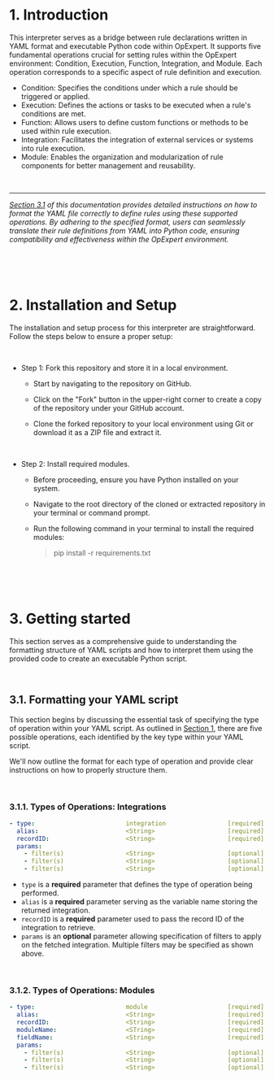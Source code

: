 # 1. Introduction
This interpreter serves as a bridge between rule declarations written in YAML format and executable Python code within OpExpert. It supports five fundamental operations crucial for setting rules within the OpExpert environment: Condition, Execution, Function, Integration, and Module. Each operation corresponds to a specific aspect of rule definition and execution.

- Condition: Specifies the conditions under which a rule should be triggered or applied.
- Execution: Defines the actions or tasks to be executed when a rule's conditions are met.
- Function: Allows users to define custom functions or methods to be used within rule execution.
- Integration: Facilitates the integration of external services or systems into rule execution.
- Module: Enables the organization and modularization of rule components for better management and reusability.

<br>

***
*[Section 3.1](#31-formatting-your-yaml-script) of this documentation provides detailed instructions on how to format the YAML file correctly to define rules using these supported operations. By adhering to the specified format, users can seamlessly translate their rule definitions from YAML into Python code, ensuring compatibility and effectiveness within the OpExpert environment.*

<br>
<br>
<br>

# 2. Installation and Setup
The installation and setup process for this interpreter are straightforward. Follow the steps below to ensure a proper setup:

<br>

- Step 1: Fork this repository and store it in a local environment.
    
    - Start by navigating to the repository on GitHub.

    - Click on the "Fork" button in the upper-right corner to create a copy of the repository under your GitHub account.
    
    - Clone the forked repository to your local environment using Git or download it as a ZIP file and extract it.

<br>

- Step 2: Install required modules.

    - Before proceeding, ensure you have Python installed on your system.
    - Navigate to the root directory of the cloned or extracted repository in your terminal or command prompt.
    - Run the following command in your terminal to install the required modules:
    
        > pip install -r requirements.txt

<br>
<br>
<br>

# 3. Getting started

This section serves as a comprehensive guide to understanding the formatting structure of YAML scripts and how to interpret them using the provided code to create an executable Python script.

<br>

## 3.1. Formatting your YAML script

This section begins by discussing the essential task of specifying the type of operation within your YAML script. As outlined in [Section 1](#1-introduction), there are five possible operations, each identified by the key type within your YAML script.

We'll now outline the format for each type of operation and provide clear instructions on how to properly structure them.

<br>

### 3.1.1. Types of Operations: Integrations

```yaml
- type:                         integration                 [required]
  alias:                        <String>                    [required]
  recordID:                     <String>                    [required]
  params:
    - filter(s)                 <String>                    [optional]
    - filter(s)                 <String>                    [optional]
    - filter(s)                 <String>                    [optional]
```

- `type` is a **required** parameter that defines the type of operation being performed.
- `alias` is a **required** parameter serving as the variable name storing the returned integration.
- `recordID` is a **required** parameter used to pass the record ID of the integration to retrieve.
- `params` is an **optional** parameter allowing specification of filters to apply on the fetched integration. Multiple filters may be specified as shown above.

<br>

### 3.1.2. Types of Operations: Modules

```yaml
- type:                         module                      [required]
  alias:                        <String>                    [required]
  recordID:                     <String>                    [required]
  moduleName:                   <STring>                    [required]
  fieldName:                    <String>                    [required]
  params:
    - filter(s)                 <String>                    [optional]
    - filter(s)                 <String>                    [optional]
    - filter(s)                 <String>                    [optional]
```